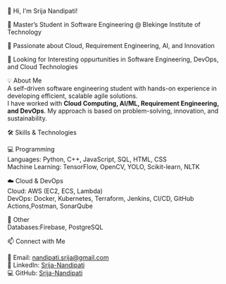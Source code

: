 👋 Hi, I'm Srija Nandipati!  

🔹 Master’s Student in Software Engineering @ Blekinge Institute of Technology

🔹 Passionate about Cloud, Requirement Engineering, AI, and Innovation

🔹 Looking for Interesting oppurtunities in Software Engineering, DevOps, and Cloud Technologies


💡 About Me  
A self-driven software engineering student with hands-on experience in developing efficient, scalable agile solutions.  
I have worked with **Cloud Computing, AI/ML, Requirement Engineering, and DevOps**. My approach is based on problem-solving, innovation, and sustainability.  


🛠 Skills & Technologies  

💻 Programming  
Languages: Python, C++, JavaScript, SQL, HTML, CSS  
Machine Learning: TensorFlow, OpenCV, YOLO, Scikit-learn, NLTK  

☁️ Cloud & DevOps  
Cloud: AWS (EC2, ECS, Lambda)  
DevOps: Docker, Kubernetes, Terraform, Jenkins, CI/CD, GitHub Actions,Postman, SonarQube

🔬 Other  
 Databases:Firebase, PostgreSQL  

📫 Connect with Me  

📧 Email: nandipati.srija@gmail.com  
🔗 LinkedIn: [Srija-Nandipati](https://www.linkedin.com/in/srija-nandipati-96376924b/)  
💻 GitHub: [Srija-Nandipati](https://github.com/Srija-Nandipati)  
